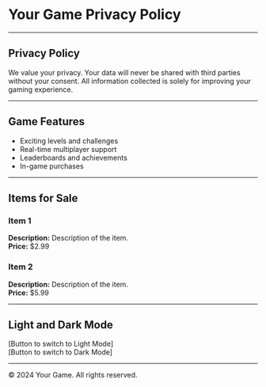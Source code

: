 # Your Game Privacy Policy

---

## Privacy Policy
We value your privacy. Your data will never be shared with third parties without your consent. All information collected is solely for improving your gaming experience.

---

## Game Features
- Exciting levels and challenges
- Real-time multiplayer support
- Leaderboards and achievements
- In-game purchases

---

## Items for Sale

### Item 1
**Description:** Description of the item.  
**Price:** $2.99

### Item 2
**Description:** Description of the item.  
**Price:** $5.99

---

## Light and Dark Mode
[Button to switch to Light Mode]  
[Button to switch to Dark Mode]

---

© 2024 Your Game. All rights reserved.
